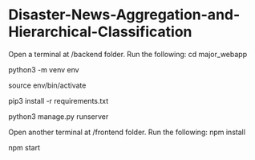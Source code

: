 # Disaster-News-Aggregation-and-Hierarchical-Classification

Open a terminal at /backend folder.
Run the following:
cd major_webapp

python3 -m venv env

source env/bin/activate

pip3 install -r requirements.txt

python3 manage.py runserver


Open another terminal at /frontend folder.
Run the following: 
npm install

npm start
